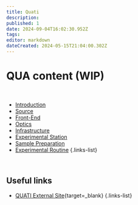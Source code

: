 ```yaml
---
title: Quati
description: 
published: 1
date: 2024-09-04T16:02:30.952Z
tags: 
editor: markdown
dateCreated: 2024-05-15T21:04:00.302Z
---
```


# QUA content (WIP)

<br>

- [Introduction](/Beamlines/Quati/qua_intro)
- [Source](/Beamlines/Quati/qua_source)
- [Front-End](/Beamlines/Quati/qua_frontend)
- [Optics](/Beamlines/Quati/qua_optics)
- [Infrastructure](/Beamlines/Quati/qua_infra)
- [Experimental Station](/Beamlines/Quati/qua_exp_station)
- [Sample Preparation](/Beamlines/Quati/qua_sample_prep)
- [Experimental Routine](/Beamlines/Quati/qua_exp_routine)
{.links-list}

<br>

## Useful links

- [QUATI External Site](https://lnls.cnpem.br/grupos/quati/){target=_blank}
{.links-list}
